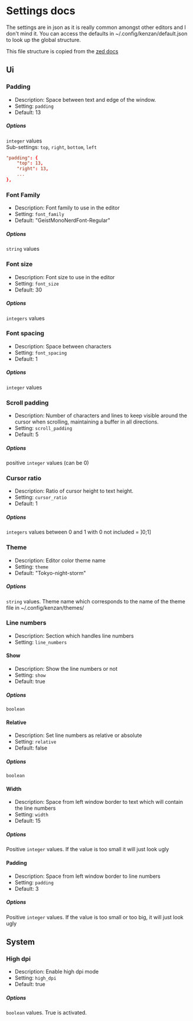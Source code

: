 # Settings docs

The settings are in json as it is really common amongst other editors and I don't mind it.
You can access the defaults in ~/.config/kenzan/default.json to look up the global structure.

This file structure is copied from the [zed docs](https://zed.dev/docs/configuring-zed)

## Ui

### Padding

- Description: Space between text and edge of the window.
- Setting: `padding`
- Default: 13

##### Options

`integer` values\
Sub-settings: `top`, `right`, `bottom`, `left`

```toml
"padding": {
    "top": 13,
    "right": 13,
    ...
},
```

### Font Family

- Description: Font family to use in the editor
- Setting: `font_family`
- Default: "GeistMonoNerdFont-Regular"

##### Options

`string` values

### Font size

- Description: Font size to use in the editor
- Setting: `font_size`
- Default: 30

##### Options

`integers` values

### Font spacing

- Description: Space between characters
- Setting: `font_spacing`
- Default: 1

##### Options

`integer` values

### Scroll padding

- Description: Number of characters and lines to keep visible around the cursor when scrolling, maintaining a buffer in all directions.
- Setting: `scroll_padding`
- Default: 5

##### Options

positive `integer` values (can be 0)

### Cursor ratio

- Description: Ratio of cursor height to text height.
- Setting: `cursor_ratio`
- Default: 1

##### Options

`integers` values between 0 and 1 with 0 not included = ]0;1]

### Theme

- Description: Editor color theme name
- Setting: `theme`
- Default: "Tokyo-night-storm"

##### Options

`string` values. Theme name which corresponds to the name of the theme file in ~/.config/kenzan/themes/

### Line numbers

- Description: Section which handles line numbers
- Setting: `line_numbers`

#### Show

- Description: Show the line numbers or not
- Setting: `show`
- Default: true

##### Options

`boolean`

#### Relative

- Description: Set line numbers as relative or absolute
- Setting: `relative`
- Default: false

##### Options

`boolean`

#### Width

- Description: Space from left window border to text which will contain the line numbers
- Setting: `width`
- Default: 15

##### Options

Positive `integer` values. If the value is too small it will just look ugly

#### Padding

- Description: Space from left window border to line numbers
- Setting: `padding`
- Default: 3

##### Options

Positive `integer` values. If the value is too small or too big, it will just look ugly

## System

### High dpi

- Description: Enable high dpi mode
- Setting: `high_dpi`
- Default: true

##### Options

`boolean` values. True is activated. 

